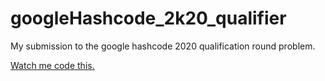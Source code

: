 # googleHashcode_2k20_qualifier
My submission to the google hashcode 2020 qualification round problem.

[Watch me code this.](https://youtu.be/7mzgaE9xiFE)
